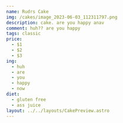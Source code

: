 ```yaml
---
name: Rudrs Cake
img: /cakes/image_2023-06-03_112311797.png
description: cake. are you happy anav
comment: huh?? are you happy
tags: classic
price:
  - $1
  - $2
  - $3
ing:
  - huh
  - are
  - you
  - happy
  - now
diet:
  - gluten free
  - ass juice
layout: ../../layouts/CakePreview.astro
---
```


